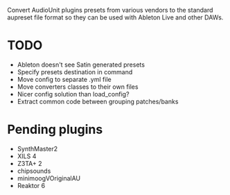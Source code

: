 Convert AudioUnit plugins presets from various vendors to the standard aupreset file format so they can be used with Ableton Live and other DAWs.

# TODO
- Ableton doesn't see Satin generated presets
- Specify presets destination in command
- Move config to separate .yml file
- Move converters classes to their own files
- Nicer config solution than load_config?
- Extract common code between grouping patches/banks

# Pending plugins
- SynthMaster2
- XILS 4
- Z3TA+ 2
- chipsounds
- minimoogVOriginalAU
- Reaktor 6

